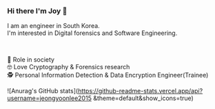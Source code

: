 ### Hi there I'm Joy 👋
I am an engineer in South Korea.<br>
I'm interested in Digital forensics and Software Engineering.<br>

<br>

🌱  Role in society<br>
🤓 Love Cryptography & Forensics research<br>
🕵 Personal Information Detection & Data Encryption Engineer(Trainee)



<!--
**jeongyoonlee2015/jeongyoonlee2015** is a ✨ _special_ ✨ repository because its `README.md` (this file) appears on your GitHub profile.

Here are some ideas to get you started:

- 🔭 I’m currently working on ...
- 🌱 I’m currently learning ...
- 👯 I’m looking to collaborate on ...
- 🤔 I’m looking for help with ...
- 💬 Ask me about ...
- 📫 How to reach me: ...
- 😄 Pronouns: ...
- ⚡ Fun fact: ...
<div align=center> </div>

	
  [![Hits](https://hits.seeyoufarm.com/api/count/incr/badge.svg?url=https%3A%2F%2Fgithub.com%2Fjeongyoonlee2015)](https://hits.seeyoufarm.com) 
	
  </div>
-->


![Anurag's GitHub stats](https://github-readme-stats.vercel.app/api?username=jeongyoonlee2015 &theme=default&show_icons=true)

